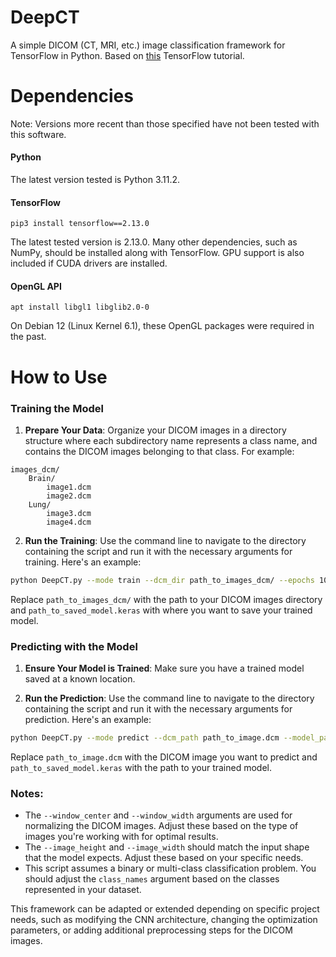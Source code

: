 # DeepCT
A simple DICOM (CT, MRI, etc.) image classification framework for TensorFlow in Python. Based on [this](https://www.tensorflow.org/tutorials/images/classification) TensorFlow tutorial.

# Dependencies
Note: Versions more recent than those specified have not been tested with this software.

#### Python
The latest version tested is Python 3.11.2.

#### TensorFlow
```pip3 install tensorflow==2.13.0```

The latest tested version is 2.13.0. Many other dependencies, such as NumPy, should be installed along with TensorFlow. GPU support is also included if CUDA drivers are installed.

#### OpenGL API
```apt install libgl1 libglib2.0-0```

On Debian 12 (Linux Kernel 6.1), these OpenGL packages were required in the past.

# How to Use

### Training the Model

1. **Prepare Your Data**: Organize your DICOM images in a directory structure where each subdirectory name represents a class name, and contains the DICOM images belonging to that class. For example:

```
images_dcm/
    Brain/
        image1.dcm
        image2.dcm
    Lung/
        image3.dcm
        image4.dcm
```

2. **Run the Training**: Use the command line to navigate to the directory containing the script and run it with the necessary arguments for training. Here's an example:

```bash
python DeepCT.py --mode train --dcm_dir path_to_images_dcm/ --epochs 10 --batch_size 32 --class_names Brain Lung --model_path path_to_saved_model.keras --window_center 50 --window_width 350 --image_height 512 --image_width 512
```

Replace `path_to_images_dcm/` with the path to your DICOM images directory and `path_to_saved_model.keras` with where you want to save your trained model.

### Predicting with the Model

1. **Ensure Your Model is Trained**: Make sure you have a trained model saved at a known location.

2. **Run the Prediction**: Use the command line to navigate to the directory containing the script and run it with the necessary arguments for prediction. Here's an example:

```bash
python DeepCT.py --mode predict --dcm_path path_to_image.dcm --model_path path_to_saved_model.keras --class_names Brain Lung --window_center 50 --window_width 350 --image_height 512 --image_width 512
```

Replace `path_to_image.dcm` with the DICOM image you want to predict and `path_to_saved_model.keras` with the path to your trained model.

### Notes:

- The `--window_center` and `--window_width` arguments are used for normalizing the DICOM images. Adjust these based on the type of images you're working with for optimal results.
- The `--image_height` and `--image_width` should match the input shape that the model expects. Adjust these based on your specific needs.
- This script assumes a binary or multi-class classification problem. You should adjust the `class_names` argument based on the classes represented in your dataset.

This framework can be adapted or extended depending on specific project needs, such as modifying the CNN architecture, changing the optimization parameters, or adding additional preprocessing steps for the DICOM images.
